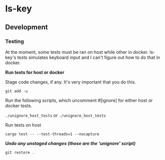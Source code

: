 # ls-key

## Development

### Testing

At the moment, some tests must be ran on host while other in docker. ls-key's tests simulates keyboard input and I can't figure out how to do that in docker.

**Run tests for host or docker**

Stage code changes, if any. It's very important that you do this.

`git add -u`

Run the following scripts, which uncomment #[ignore] for either host or docker tests.

`./unignore_host_tests` or `./unignore_host_tests`

Run tests on host

`cargo test -- --test-threads=1 --nocapture`

***Undo any unstaged changes (those are the 'unignore' script)***

`git restore .`
